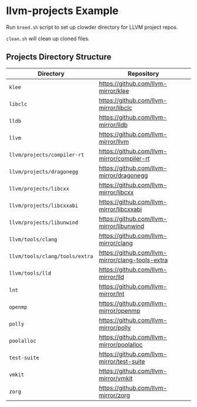 # llvm-projects Example

Run `breed.sh` script to set up clowder directory for LLVM project repos.

`clean.sh` will clean up cloned files.

## Projects Directory Structure

| Directory | Repository |
|-----------|------------|
| `klee` | https://github.com/llvm-mirror/klee |
| `libclc` | https://github.com/llvm-mirror/libclc |
| `lldb` | https://github.com/llvm-mirror/lldb |
| `llvm` | https://github.com/llvm-mirror/llvm |
| `llvm/projects/compiler-rt` | https://github.com/llvm-mirror/compiler-rt |
| `llvm/projects/dragonegg` | https://github.com/llvm-mirror/dragonegg |
| `llvm/projects/libcxx` | https://github.com/llvm-mirror/libcxx |
| `llvm/projects/libcxxabi` | https://github.com/llvm-mirror/libcxxabi |
| `llvm/projects/libunwind` | https://github.com/llvm-mirror/libunwind |
| `llvm/tools/clang` | https://github.com/llvm-mirror/clang |
| `llvm/tools/clang/tools/extra` | https://github.com/llvm-mirror/clang-tools-extra |
| `llvm/tools/lld` | https://github.com/llvm-mirror/lld |
| `lnt` | https://github.com/llvm-mirror/lnt |
| `openmp` | https://github.com/llvm-mirror/openmp |
| `polly` | https://github.com/llvm-mirror/polly |
| `poolalloc` | https://github.com/llvm-mirror/poolalloc |
| `test-suite` | https://github.com/llvm-mirror/test-suite |
| `vmkit` | https://github.com/llvm-mirror/vmkit |
| `zorg` | https://github.com/llvm-mirror/zorg |
